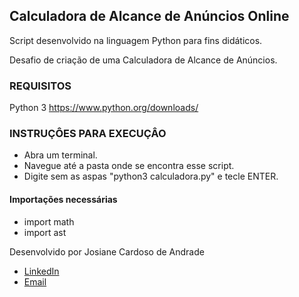 ## Calculadora de Alcance de Anúncios Online

 Script desenvolvido na linguagem Python para fins didáticos.
 
 Desafio de criação de uma Calculadora de Alcance de Anúncios.

### REQUISITOS
 Python 3
 https://www.python.org/downloads/

### INSTRUÇÔES PARA EXECUÇÂO
- Abra um terminal.
- Navegue até a pasta onde se encontra esse script. 
- Digite sem as aspas "python3 calculadora.py" e tecle ENTER.


#### Importações necessárias
- import math
- import ast


Desenvolvido por Josiane Cardoso de Andrade

- [LinkedIn](https://www.linkedin.com/in/josiane-andrade-745bbb212/)
- [Email](mailto:josi.c.andrade1988@gmail.com)
